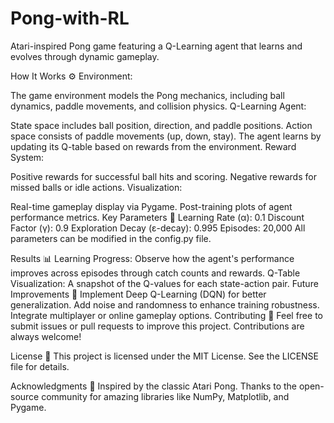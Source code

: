 # Pong-with-RL
Atari-inspired Pong game featuring a Q-Learning agent that learns and evolves through dynamic gameplay.

How It Works ⚙️
Environment:

The game environment models the Pong mechanics, including ball dynamics, paddle movements, and collision physics.
Q-Learning Agent:

State space includes ball position, direction, and paddle positions.
Action space consists of paddle movements (up, down, stay).
The agent learns by updating its Q-table based on rewards from the environment.
Reward System:

Positive rewards for successful ball hits and scoring.
Negative rewards for missed balls or idle actions.
Visualization:

Real-time gameplay display via Pygame.
Post-training plots of agent performance metrics.
Key Parameters 🔧
Learning Rate (α): 0.1
Discount Factor (γ): 0.9
Exploration Decay (ε-decay): 0.995
Episodes: 20,000
All parameters can be modified in the config.py file.

Results 📊
Learning Progress: Observe how the agent's performance improves across episodes through catch counts and rewards.
Q-Table Visualization: A snapshot of the Q-values for each state-action pair.
Future Improvements 🚀
Implement Deep Q-Learning (DQN) for better generalization.
Add noise and randomness to enhance training robustness.
Integrate multiplayer or online gameplay options.
Contributing 🤝
Feel free to submit issues or pull requests to improve this project. Contributions are always welcome!

License 📜
This project is licensed under the MIT License. See the LICENSE file for details.

Acknowledgments 🙌
Inspired by the classic Atari Pong.
Thanks to the open-source community for amazing libraries like NumPy, Matplotlib, and Pygame.
